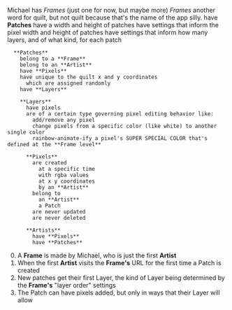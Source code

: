 
Michael
  has *Frames* (just one for now, but maybe more)
    *Frames*
      another word for quilt, but not quilt because that's the name of the app silly.
      have **Patches**
      have a width and height of patches
      have settings that inform the pixel width and height of patches
      have settings that inform how many layers, and of what kind, for each patch

      **Patches**
        belong to a **Frame**
        belong to an **Artist**
        have **Pixels**
        have unique to the quilt x and y coordinates
          which are assigned randomly
        have **Layers**

        **Layers**
          have pixels
          are of a certain type governing pixel editing behavior like:
            add/remove any pixel
            change pixels from a specific color (like white) to another single color
            rainbow-animate-ify a pixel's SUPER SPECIAL COLOR that's defined at the **Frame level**

          **Pixels**
            are created
              at a specific time
              with rgba values
              at x y coordinates
              by an **Artist**
            belong to
              an **Artist**
              a Patch
            are never updated
            are never deleted

          **Artists**
            have **Pixels**
            have **Patches**

0. A **Frame** is made by Michael, who is just the first **Artist**
0. When the first **Artist** visits the **Frame's** URL for the first time a Patch is created
0. New patches get their first Layer, the kind of Layer being determined by the **Frame's** "layer order" settings
0. The Patch can have pixels added, but only in ways that their Layer will allow
